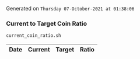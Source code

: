 Generated on `Thursday 07-October-2021 at 01:38:06`

### Current to Target Coin Ratio
`current_coin_ratio.sh`

Date|Current|Target|Ratio
---|---|---|---
